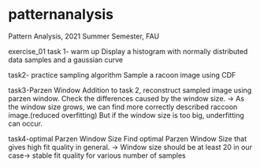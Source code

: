 # patternanalysis
Pattern Analysis, 2021 Summer Semester, FAU


exercise_01
task 1- warm up
Display a histogram with normally distributed data samples and a gaussian curve

task2- practice sampling algorithm
Sample a racoon image using CDF

task3-Parzen Window
Addition to task 2, reconstruct sampled image using parzen window. Check the differences caused by the window size.
-> As the window size grows, we can find more correctly described raccoon image.(reduced overfitting) But if the window size is too big, underfitting can occur. 

task4-optimal Parzen Window Size
Find optimal Parzen Window Size that gives high fit quality in general.
-> Window size should be at least 20 in our case-> stable fit quality for various number of samples
